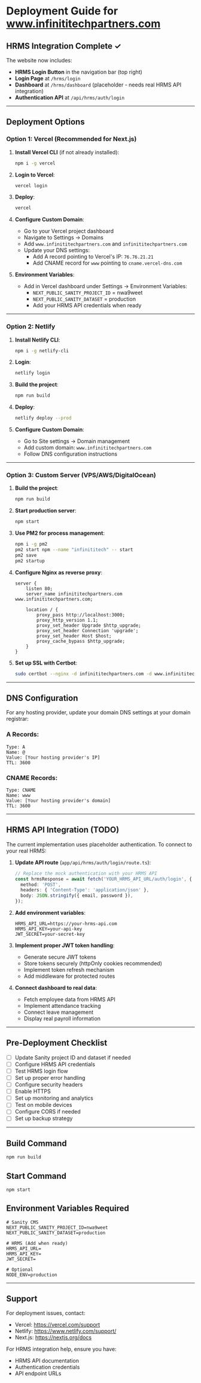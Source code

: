 # Deployment Guide for www.infinititechpartners.com

## HRMS Integration Complete ✓

The website now includes:
- **HRMS Login Button** in the navigation bar (top right)
- **Login Page** at `/hrms/login`
- **Dashboard** at `/hrms/dashboard` (placeholder - needs real HRMS API integration)
- **Authentication API** at `/api/hrms/auth/login`

---

## Deployment Options

### Option 1: Vercel (Recommended for Next.js)

1. **Install Vercel CLI** (if not already installed):
   ```bash
   npm i -g vercel
   ```

2. **Login to Vercel**:
   ```bash
   vercel login
   ```

3. **Deploy**:
   ```bash
   vercel
   ```

4. **Configure Custom Domain**:
   - Go to your Vercel project dashboard
   - Navigate to Settings → Domains
   - Add `www.infinititechpartners.com` and `infinititechpartners.com`
   - Update your DNS settings:
     - Add A record pointing to Vercel's IP: `76.76.21.21`
     - Add CNAME record for `www` pointing to `cname.vercel-dns.com`

5. **Environment Variables**:
   - Add in Vercel dashboard under Settings → Environment Variables:
     - `NEXT_PUBLIC_SANITY_PROJECT_ID` = nwa9weet
     - `NEXT_PUBLIC_SANITY_DATASET` = production
     - Add your HRMS API credentials when ready

---

### Option 2: Netlify

1. **Install Netlify CLI**:
   ```bash
   npm i -g netlify-cli
   ```

2. **Login**:
   ```bash
   netlify login
   ```

3. **Build the project**:
   ```bash
   npm run build
   ```

4. **Deploy**:
   ```bash
   netlify deploy --prod
   ```

5. **Configure Custom Domain**:
   - Go to Site settings → Domain management
   - Add custom domain: `www.infinititechpartners.com`
   - Follow DNS configuration instructions

---

### Option 3: Custom Server (VPS/AWS/DigitalOcean)

1. **Build the project**:
   ```bash
   npm run build
   ```

2. **Start production server**:
   ```bash
   npm start
   ```

3. **Use PM2 for process management**:
   ```bash
   npm i -g pm2
   pm2 start npm --name "infinititech" -- start
   pm2 save
   pm2 startup
   ```

4. **Configure Nginx as reverse proxy**:
   ```nginx
   server {
       listen 80;
       server_name infinititechpartners.com www.infinititechpartners.com;

       location / {
           proxy_pass http://localhost:3000;
           proxy_http_version 1.1;
           proxy_set_header Upgrade $http_upgrade;
           proxy_set_header Connection 'upgrade';
           proxy_set_header Host $host;
           proxy_cache_bypass $http_upgrade;
       }
   }
   ```

5. **Set up SSL with Certbot**:
   ```bash
   sudo certbot --nginx -d infinititechpartners.com -d www.infinititechpartners.com
   ```

---

## DNS Configuration

For any hosting provider, update your domain DNS settings at your domain registrar:

### A Records:
```
Type: A
Name: @
Value: [Your hosting provider's IP]
TTL: 3600
```

### CNAME Records:
```
Type: CNAME
Name: www
Value: [Your hosting provider's domain]
TTL: 3600
```

---

## HRMS API Integration (TODO)

The current implementation uses placeholder authentication. To connect to your real HRMS:

1. **Update API route** (`app/api/hrms/auth/login/route.ts`):
   ```typescript
   // Replace the mock authentication with your HRMS API
   const hrmsResponse = await fetch('YOUR_HRMS_API_URL/auth/login', {
     method: 'POST',
     headers: { 'Content-Type': 'application/json' },
     body: JSON.stringify({ email, password }),
   });
   ```

2. **Add environment variables**:
   ```
   HRMS_API_URL=https://your-hrms-api.com
   HRMS_API_KEY=your-api-key
   JWT_SECRET=your-secret-key
   ```

3. **Implement proper JWT token handling**:
   - Generate secure JWT tokens
   - Store tokens securely (httpOnly cookies recommended)
   - Implement token refresh mechanism
   - Add middleware for protected routes

4. **Connect dashboard to real data**:
   - Fetch employee data from HRMS API
   - Implement attendance tracking
   - Connect leave management
   - Display real payroll information

---

## Pre-Deployment Checklist

- [ ] Update Sanity project ID and dataset if needed
- [ ] Configure HRMS API credentials
- [ ] Test HRMS login flow
- [ ] Set up proper error handling
- [ ] Configure security headers
- [ ] Enable HTTPS
- [ ] Set up monitoring and analytics
- [ ] Test on mobile devices
- [ ] Configure CORS if needed
- [ ] Set up backup strategy

---

## Build Command

```bash
npm run build
```

## Start Command

```bash
npm start
```

## Environment Variables Required

```env
# Sanity CMS
NEXT_PUBLIC_SANITY_PROJECT_ID=nwa9weet
NEXT_PUBLIC_SANITY_DATASET=production

# HRMS (Add when ready)
HRMS_API_URL=
HRMS_API_KEY=
JWT_SECRET=

# Optional
NODE_ENV=production
```

---

## Support

For deployment issues, contact:
- Vercel: https://vercel.com/support
- Netlify: https://www.netlify.com/support/
- Next.js: https://nextjs.org/docs

For HRMS integration help, ensure you have:
- HRMS API documentation
- Authentication credentials
- API endpoint URLs

